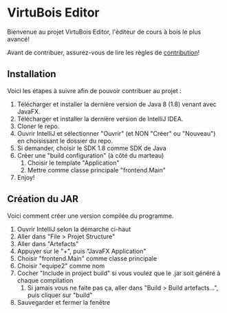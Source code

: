 # VirtuBois Editor

Bienvenue au projet VirtuBois Editor, l'éditeur de cours à bois le plus avancé!

Avant de contribuer, assurez-vous de lire les règles de [contribution](CONTRIBUTION.md)!

## Installation

Voici les étapes à suivre afin de pouvoir contribuer au projet : 

1. Télécharger et installer la dernière version de Java 8 (1.8) venant avec JavaFX.
2. Télécharger et installer la dernière version de IntelliJ IDEA.
3. Cloner le repo.
4. Ouvrir IntelliJ et sélectionner "Ouvrir" (et NON "Créer" ou "Nouveau") en choisissant le dossier du repo.
5. Si demander, choisir le SDK 1.8 comme SDK de Java
6. Créer une "build configuration" (à côté du marteau)
   1. Choisir le template "Application"
   2. Mettre comme classe principale "frontend.Main"
7. Enjoy!


## Création du JAR

Voici comment créer une version compilée du programme. 

1. Ouvrir IntelliJ selon la démarche ci-haut
2. Aller dans "File > Projet Structure"
3. Aller dans "Artefacts"
4. Appuyer sur le "+", puis "JavaFX Application"
5. Choisir "frontend.Main" comme classe principale
6. Choisir "equipe2" comme nom
7. Cocher "Include in project build" si vous voulez que le .jar soit généré à chaque compilation
    1. Si jamais vous ne faite pas ça, aller dans "Build > Build artefacts...", puis cliquer sur "build"
8. Sauvegarder et fermer la fenêtre
